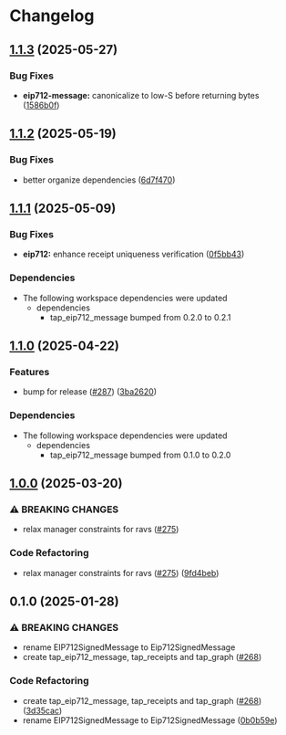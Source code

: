 # Changelog

## [1.1.3](https://github.com/semiotic-ai/timeline-aggregation-protocol/compare/tap_receipt-v1.1.2...tap_receipt-v1.1.3) (2025-05-27)


### Bug Fixes

* **eip712-message:** canonicalize to low-S before returning bytes ([1586b0f](https://github.com/semiotic-ai/timeline-aggregation-protocol/commit/1586b0f2f2b8d3ec146c58475442a8f9e0067a35))

## [1.1.2](https://github.com/semiotic-ai/timeline-aggregation-protocol/compare/tap_receipt-v1.1.1...tap_receipt-v1.1.2) (2025-05-19)


### Bug Fixes

* better organize dependencies ([6d7f470](https://github.com/semiotic-ai/timeline-aggregation-protocol/commit/6d7f4700a58721db839330a23d082c68c6aec2a4))

## [1.1.1](https://github.com/semiotic-ai/timeline-aggregation-protocol/compare/tap_receipt-v1.1.0...tap_receipt-v1.1.1) (2025-05-09)


### Bug Fixes

* **eip712:** enhance receipt uniqueness verification ([0f5bb43](https://github.com/semiotic-ai/timeline-aggregation-protocol/commit/0f5bb43e49d286441a239f882f658c570a0ed468))


### Dependencies

* The following workspace dependencies were updated
  * dependencies
    * tap_eip712_message bumped from 0.2.0 to 0.2.1

## [1.1.0](https://github.com/semiotic-ai/timeline-aggregation-protocol/compare/tap_receipt-v1.0.0...tap_receipt-v1.1.0) (2025-04-22)


### Features

* bump for release ([#287](https://github.com/semiotic-ai/timeline-aggregation-protocol/issues/287)) ([3ba2620](https://github.com/semiotic-ai/timeline-aggregation-protocol/commit/3ba262076754e504d45e421ac3b46f4a517a774f))


### Dependencies

* The following workspace dependencies were updated
  * dependencies
    * tap_eip712_message bumped from 0.1.0 to 0.2.0

## [1.0.0](https://github.com/semiotic-ai/timeline-aggregation-protocol/compare/tap_receipt-v0.1.0...tap_receipt-v1.0.0) (2025-03-20)


### ⚠ BREAKING CHANGES

* relax manager constraints for ravs ([#275](https://github.com/semiotic-ai/timeline-aggregation-protocol/issues/275))

### Code Refactoring

* relax manager constraints for ravs ([#275](https://github.com/semiotic-ai/timeline-aggregation-protocol/issues/275)) ([9fd4beb](https://github.com/semiotic-ai/timeline-aggregation-protocol/commit/9fd4beb4a8c55114a4e33b851b86d80b71d42a00))

## 0.1.0 (2025-01-28)


### ⚠ BREAKING CHANGES

* rename EIP712SignedMessage to Eip712SignedMessage
* create tap_eip712_message, tap_receipts and tap_graph ([#268](https://github.com/semiotic-ai/timeline-aggregation-protocol/issues/268))

### Code Refactoring

* create tap_eip712_message, tap_receipts and tap_graph ([#268](https://github.com/semiotic-ai/timeline-aggregation-protocol/issues/268)) ([3d35cac](https://github.com/semiotic-ai/timeline-aggregation-protocol/commit/3d35cac73159a89125051b5148a88efc63eb2193))
* rename EIP712SignedMessage to Eip712SignedMessage ([0b0b59e](https://github.com/semiotic-ai/timeline-aggregation-protocol/commit/0b0b59e380c9e2f04da2b28c26ccd0202f15a4a8))
